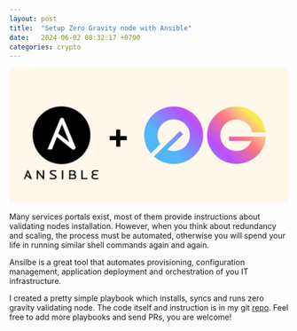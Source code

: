 ```yaml
---
layout: post
title:  "Setup Zero Gravity node with Ansible"
date:   2024-06-02 08:32:17 +0700
categories: crypto
---
```


![ansible_0g](/assets/img/ansible_0g.jpg)

Many services portals exist, most of them provide instructions about validating
nodes installation. However, when you think about redundancy and scaling,
the process must be automated, otherwise you will spend your life in running
similar shell commands again and again.

Ansilbe is a great tool that automates provisioning, configuration management,
application deployment and orchestration of you IT infrastructure.

I created a pretty simple playbook which installs, syncs and runs zero gravity
validating node. The code itself and instruction is in my git
[repo](https://github.com/masim05/web3-ansible-playbooks). Feel free to add
more playbooks and send PRs, you are welcome!